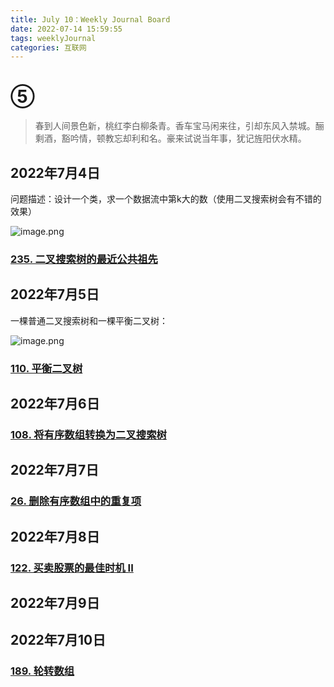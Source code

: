 ```yaml
---
title: July 10：Weekly Journal Board
date: 2022-07-14 15:59:55
tags: weeklyJournal
categories: 互联网
---
```


# ⑤

> 春到人间景色新，桃红李白柳条青。香车宝马闲来往，引却东风入禁城。酾剩酒，豁吟情，顿教忘却利和名。豪来试说当年事，犹记旌阳伏水精。

## 2022年7月4日

问题描述：设计一个类，求一个数据流中第k大的数（使用二叉搜索树会有不错的效果）

![image.png](https://p3-juejin.byteimg.com/tos-cn-i-k3u1fbpfcp/c70653826f1d43b393a95ad2b2feb302~tplv-k3u1fbpfcp-watermark.image?)

### [235. 二叉搜索树的最近公共祖先](https://leetcode.cn/problems/lowest-common-ancestor-of-a-binary-search-tree/)

## 2022年7月5日

一棵普通二叉搜索树和一棵平衡二叉树：

![image.png](https://p3-juejin.byteimg.com/tos-cn-i-k3u1fbpfcp/52a9adb37fdc4cdea8f6fd545bc64531~tplv-k3u1fbpfcp-watermark.image?)

### [110. 平衡二叉树](https://leetcode.cn/problems/balanced-binary-tree/)

## 2022年7月6日

### [108. 将有序数组转换为二叉搜索树](https://leetcode.cn/problems/convert-sorted-array-to-binary-search-tree/)

## 2022年7月7日

### [26. 删除有序数组中的重复项](https://leetcode.cn/problems/remove-duplicates-from-sorted-array/)

## 2022年7月8日

### [122. 买卖股票的最佳时机 II](https://leetcode.cn/problems/best-time-to-buy-and-sell-stock-ii/)

## 2022年7月9日



## 2022年7月10日

### [189. 轮转数组](https://leetcode.cn/problems/rotate-array/)
